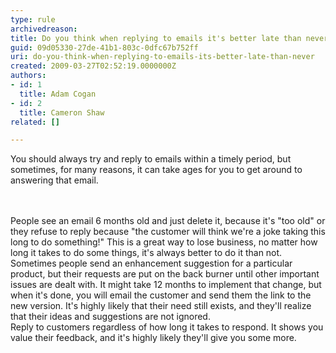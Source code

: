 ```yaml
---
type: rule
archivedreason: 
title: Do you think when replying to emails it's better late than never?
guid: 09d05330-27de-41b1-803c-0dfc67b752ff
uri: do-you-think-when-replying-to-emails-its-better-late-than-never
created: 2009-03-27T02:52:19.0000000Z
authors:
- id: 1
  title: Adam Cogan
- id: 2
  title: Cameron Shaw
related: []

---
```



You should always try and reply to emails within a timely period, but sometimes, for many reasons, it can take ages for you to get around to answering that email. 

<br><excerpt class='endintro'></excerpt><br>
People see an email 6 months old and just delete it, because it's &quot;too old&quot; or they refuse to reply because &quot;the customer will think we're a joke taking this long to do something!&quot; This is a great way to lose business, no matter how long it takes to do some things, it's always better to do it than not. Sometimes people send an enhancement suggestion for a particular product, but their requests are put&#160;on the back burner until other important issues are dealt with. It might take 12 months to implement that change, but when it's done, you will email the customer and send them the link to the new version. It's highly likely that their need still exists, and they'll realize that their ideas and suggestions are not ignored. <br>
Reply to customers regardless of how long it takes to respond. It shows you value their feedback, and it's highly likely they'll give you some more. 



